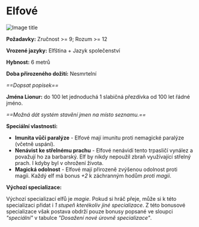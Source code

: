 # Elfové

![Image title](/assets/races/Elf.jpeg)

**Požadavky:** Zručnost >= 9; Rozum >= 12

**Vrozené jazyky:** Elfština + Jazyk společenství

**Hybnost:** 6 metrů 

**Doba přirozeného dožití:** Nesmrtelní

*==Dopsat popisek==*

**Jména Lionur:** do 100 let jednoduchá 1 slabičná přezdívka od 100 let řádné jméno.

*==Možná dát systém stavění jmen na místo seznamu.==*

**Speciální vlastnosti:**

- **Imunita vůči paralýze** - Elfové mají imunitu proti nemagické paralýze (včetně uspání).
- **Nenávist ke střelnému prachu** - Elfové nenávidí tento trpasličí vynález a považují ho za barbarský. Elf by nikdy nepoužil zbraň využívající střelný prach. I kdyby byl v ohrožení života.
- **Magická odolnost** - Elfové mají přirozeně zvýšenou odolnost proti magii. Každý elf má bonus *+2* k záchranným hodům *proti magii*.

**Výchozí specializace:**

Výchozí specializací elfů je *magie*. Pokud si hráč přeje, může si k této specializaci přidat i *1 stupeň kterékoliv jiné specializace*. Z této bonusové specializace však postava obdrží pouze bonusy popsané ve sloupci *"speciální"* v tabulce *"Dosažení nové úrovně specializace"*.


